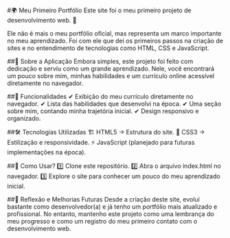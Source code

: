 #🌍 Meu Primeiro Portfólio
Este site foi o meu primeiro projeto de desenvolvimento web. 🚀

Ele não é mais o meu portfólio oficial, mas representa um marco importante no meu aprendizado. Foi com ele que dei os primeiros passos na criação de sites e no entendimento de tecnologias como HTML, CSS e JavaScript.

##📌 Sobre a Aplicação
Embora simples, este projeto foi feito com dedicação e serviu como um grande aprendizado. Nele, você encontrará um pouco sobre mim, minhas habilidades e um currículo online acessível diretamente no navegador.

##🔹 Funcionalidades
✔ Exibição do meu currículo diretamente no navegador.
✔ Lista das habilidades que desenvolvi na época.
✔ Uma seção sobre mim, contando minha trajetória inicial.
✔ Design responsivo e organizado.

##🛠 Tecnologias Utilizadas
🏗 HTML5 → Estrutura do site.
🎨 CSS3 → Estilização e responsividade.
⚡ JavaScript (planejado para futuras implementações na época).

##📂 Como Usar?
1️⃣ Clone este repositório.
2️⃣ Abra o arquivo index.html no navegador.
3️⃣ Explore o site para conhecer um pouco do meu aprendizado inicial.

##🔮 Reflexão e Melhorias Futuras
Desde a criação deste site, evoluí bastante como desenvolvedor(a) e já tenho um portfólio mais atualizado e profissional. No entanto, mantenho este projeto como uma lembrança do meu progresso e como um registro do meu primeiro contato com o desenvolvimento web.
